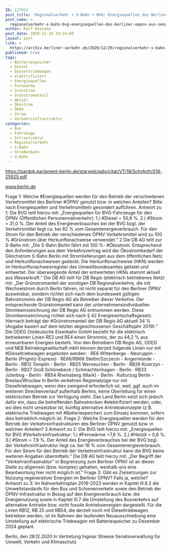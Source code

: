 ```yaml
---
ID: 127912
post_title: 'Regionalverkehr + S-Bahn + BVG: Energiequellen des Berliner ÖPNV, aus Senat'
post_name: >
  regionalverkehr-s-bahn-bvg-energiequellen-des-berliner-oepnv-aus-senat
author: Ralf Reineke
post_date: 2020-12-29 19:24:08
layout: post
link: >
  https://archiv.berliner-verkehr.de/2020/12/29/regionalverkehr-s-bahn-bvg-energiequellen-des-berliner-oepnv-aus-senat/
published: true
tags:
  - Batteriespeicher
  - Diesel
  - Dieseltriebwagen
  - elektrifiziert
  - Energiequellen
  - Fernwärme
  - Grünstrom
  - Grünstromanteil
  - Heizöl
  - Ökostrom
  - ÖPNV
  - Strom
  - Verkehrsinfrastruktur
categories:
  - Bus
  - Fahrzeuge
  - Infrastruktur
  - Regionalverkehr
  - S-Bahn
  - Straßenbahn
  - U-Bahn
---
```

https://pardok.parlament-berlin.de/starweb/adis/citat/VT/18/SchrAnfr/S18-25925.pdf

www.berlin.de

Frage 1:
Welche #Energiequellen werden für den Betrieb der verschiedenen Verkehrsmittel des Berliner #ÖPNV genutzt
bzw. in welchen Anteilen? Bitte nach Energiequellen und Verkehrsmitteln gesondert aufführen.
Antwort zu 1:
Die BVG teilt hierzu mit:
„Energiequellen für BVG-Fahrzeuge für den ÖPNV (Öffentlichen Personennahverkehr):
1.) #Diesel = 50,8 %.
2.) #Strom = 31,0 %.
Der Anteil des Energieverbrauches bei der BVG bzgl. der Verkehrsmittel liegt ca. bei 82 %
vom Gesamtenergieverbrauch. Für den Strom für den Betrieb der verschiedenen ÖPNV Verkehrsmittel wird zu 100 % #Grünstrom über Herkunftsnachweise verwendet.“
2
Die DB AG teilt zur S-Bahn mit:
„Die S-Bahn Berlin fährt mit 100 %- #Ökostrom. Entsprechend den Anforderungen aus dem
Verkehrsvertrag wird der Ökostrombedarf der Gleichstrom S-Bahn Berlin mit
Stromlieferungen aus dem öffentlichen Netz und Herkunftsnachweisen gedeckt. Die
Herkunftsnachweise (HKN) werden im Herkunftsnachweisregister des Umweltbundesamtes
gelistet und entwertet. Der überwiegende Anteil der entwerteten HKNs stammt aktuell aus
Wasserkraft.“
Die DB AG teilt für DB Regio (elektrisch betriebenes Netz) mit:
„Der Grünstromanteil der sonstigen DB Regionalverkehre, die mit Wechselstrom durch
Berlin fahren, ist nicht separat für den Berliner ÖPNV ausweisbar, sondern richtet sich nach
dem bundesweit gültigen Bahnstrommix der DB Regio AG als Betreiber dieser Verkehre.
Der entsprechende Grünstromanteil kann der unternehmensindividuellen
Stromkennzeichnung der DB Regio AG entnommen werden. Diese Stromkennzeichnung
richtet sich nach § 42 Energiewirtschaftsgesetz. Hiernach beträgt der #Grünstromanteil der
DB Regio AG aktuell 34 % (Angabe basiert auf dem letzten abgeschlossenen Geschäftsjahr
2019).“
Die ODEG Ostdeutsche Eisenbahn GmbH bezieht für die elektrisch betriebenen Linien RE2
und RE4 einen Strommix, der zu 44,2 % aus erneuerbaren Energien besteht.
Von den Betreibern DB Regio AG, ODEG und NEB Betriebsgesellschaft mbH können
derzeit folgende Linien nur mit #Dieseltriebwagen angeboten werden:
· RE6 Wittenberge - Neuruppin - Berlin (Prignitz-Express)
· RE66/RB66 Stettin/Szczecin - Angermünde - Berlin
· RB12 Templin - Berlin
· RB25 Werneuchen - Berlin
· RB26 Kostrzyn - Berlin
· RB27 Groß Schönebeck / Schmachtenhagen - Berlin
· RB33 Jüterbog - Berlin
· RB54 Rheinsberg (Mark) - Berlin
· Kulturzug Berlin - Breslau/Wrocław
In Berlin verkehren Regionalzüge nur mit Dieseltriebwagen, wenn dies zwingend
erforderlich ist, weil, ggf. auch im weiteren Streckenverlauf außerhalb Berlins, keine
Oberleitung für einen elektrischen Betrieb zur Verfügung steht. Das Land Berlin setzt sich
jedoch dafür ein, dass die betreffenden Bahnstrecken #elektrifiziert werden, oder, wo dies
nicht umsetzbar ist, künftig alternative Antriebskonzepte (z.B. elektrische Triebwagen mit
#Batteriespeicher) zum Einsatz kommen, sofern dies betrieblich möglich ist.
Frage 2:
Welche Energiequellen werden für den Betrieb der Verkehrsinfrastrukturen des Berliner ÖPNV genutzt bzw.
in welchen Anteilen?
3
Antwort zu 2:
Die BVG teilt hierzu mit:
„Energiequellen für BVG #Verkehrsinfrastruktur:
1.) #Fernwärme =7,6 %.
2.) #Heizöl = 0,8 %.
3.) #Strom = 7,9 %.
Der Anteil des Energieverbrauches bei der BVG bzgl. der Verkehrsinfrastruktur liegt ca. bei
16 % vom Gesamtenergieverbrauch. Für den Strom für den Betrieb der
Verkehrsinfrastruktur kann die BVG keine weiteren Angaben übermitteln.“
Die DB AG teilt hierzu mit:
„Der Begriff der "Verkehrsinfrastruktur" in Begrenzung zum Berliner ÖPNV ist an dieser
Stelle zu allgemein (bzw. komplex) gehalten, weshalb uns eine Beantwortung hier nicht
möglich ist.“
Frage 3:
Gibt es Zielsetzungen zur Nutzung regenerativer Energien im Berliner ÖPNV? Falls ja, welche?
Antwort zu 3:
Im Nahverkehrsplan 2019-2023 werden in Kapitel III.6.2 die Umweltstandards für den Bus und Schienenverkehr sowie den Betrieb der ÖPNV-Infrastruktur in Bezug auf den
Energieverbrauch bzw. die Energienutzung sowie in Kapitel III.7 die Umstellung des
Busverkehrs auf alternative Antriebe bzw. nicht fossile Antriebsenergien dargestellt.
Für die Linien RB12, RB 25 und RB54, die derzeit noch mit Dieseltriebwagen betrieben
werden, ist im Rahmen der laufenden Neuausschreibung eine Umstellung auf elektrische
Triebwagen mit Batteriespeicher zu Dezember 2024 geplant.

Berlin, den 28.12.2020
In Vertretung
Ingmar Streese
Senatsverwaltung für
Umwelt, Verkehr und Klimaschutz